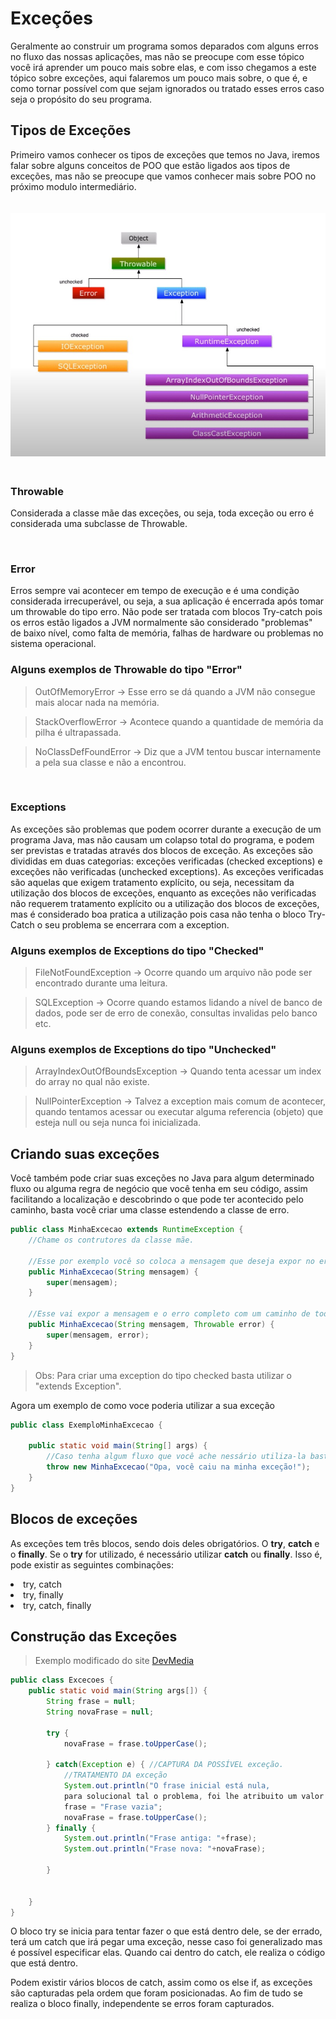 <h1>Exceções</h1>

Geralmente ao construir um programa somos deparados com alguns erros no fluxo das nossas aplicações, mas não se preocupe com esse tópico você irá aprender um pouco mais sobre elas, e com isso chegamos a este tópico sobre exceções, aqui falaremos um pouco mais sobre, o que é, e como tornar possível com que sejam ignorados ou tratado esses erros caso seja o propósito do seu programa.

<h2>Tipos de Exceções</h2>

Primeiro vamos conhecer os tipos de exceções que temos no Java, iremos falar sobre alguns conceitos de POO que estão ligados aos tipos de exceções, mas não se preocupe que vamos conhecer mais sobre POO no próximo modulo intermediário.

<img style="margin: 20px 0 20px 0;" src="../img/arvore_exceptions.jpeg">

<h3>Throwable</h3>

Considerada a classe mãe das exceções, ou seja, toda exceção ou erro é considerada uma subclasse de Throwable.

<br>

<h3>Error</h3>

Erros sempre vai acontecer em tempo de execução e é uma condição considerada irrecuperável, ou seja, a sua aplicação é encerrada após tomar um throwable do tipo erro. Não pode ser tratada com blocos Try-catch pois os erros estão ligados a JVM normalmente são considerado "problemas" de baixo nível, como falta de memória, falhas de hardware ou problemas no sistema operacional.

<h3>Alguns exemplos de Throwable do tipo "Error"</h3>

> OutOfMemoryError -> Esse erro se dá quando a JVM não consegue mais alocar nada na memória.

> StackOverflowError -> Acontece quando a quantidade de memória da pilha é ultrapassada.

> NoClassDefFoundError -> Diz que a JVM tentou buscar internamente a pela sua classe e não a encontrou.

<br>

<h3>Exceptions</h3>

As exceções são problemas que podem ocorrer durante a execução de um programa Java, mas não causam um colapso total do programa, e podem ser previstas e tratadas através dos blocos de exceção. As exceções são divididas em duas categorias: exceções verificadas (checked exceptions) e exceções não verificadas (unchecked exceptions). As exceções verificadas são aquelas que exigem tratamento explícito, ou seja, necessitam da utilização dos blocos de exceções, enquanto as exceções não verificadas não requerem tratamento explícito ou a utilização dos blocos de exceções, mas é considerado boa pratica a utilização pois casa não tenha o bloco Try-Catch o seu problema se encerrara com a exception.

<h3>Alguns exemplos de Exceptions do tipo "Checked"</h3>

> FileNotFoundException -> Ocorre quando um arquivo não pode ser encontrado durante uma leitura.

> SQLException -> Ocorre quando estamos lidando a nível de banco de dados, pode ser de erro de conexão, consultas invalidas pelo banco etc.

<h3>Alguns exemplos de Exceptions do tipo "Unchecked"</h3>

> ArrayIndexOutOfBoundsException -> Quando tenta acessar um index do array no qual não existe.

> NullPointerException -> Talvez a exception mais comum de acontecer, quando tentamos acessar ou executar alguma referencia (objeto) que esteja null ou seja nunca foi inicializada.

<h2>Criando suas exceções</h2>

Você também pode criar suas exceções no Java para algum determinado fluxo ou alguma regra de negócio que você tenha em seu código, assim facilitando a localização e descobrindo o que pode ter acontecido pelo caminho, basta você criar uma classe estendendo a classe de erro.

```java
public class MinhaExcecao extends RuntimeException {
    //Chame os contrutores da classe mãe.

    //Esse por exemplo você so coloca a mensagem que deseja expor no erro
    public MinhaExcecao(String mensagem) {
        super(mensagem);
    }
    
    //Esse vai expor a mensagem e o erro completo com um caminho de todo o código até chegar nele é um ponto importante para futuros debugs.
    public MinhaExcecao(String mensagem, Throwable error) {
        super(mensagem, error);
    }
}
```
 
 > Obs: Para criar uma exception do tipo checked basta utilizar o "extends Exception".

Agora um exemplo de como voce poderia utilizar a sua exceção

```java
public class ExemploMinhaExcecao {

    public static void main(String[] args) {
        //Caso tenha algum fluxo que você ache nessário utiliza-la basta usar o codigo abaixo
        throw new MinhaExcecao("Opa, você caiu na minha exceção!");        
    }
}
```

<h2>Blocos de exceções</h2>

As exceções tem três blocos, sendo dois deles obrigatórios. O **try**, **catch** e o **finally**. Se o **try** for utilizado, é necessário utilizar **catch** ou **finally**. Isso é, pode existir as seguintes combinações:
<li> try, catch </li>
<li> try, finally </li>
<li> try, catch, finally </li>

<h2>Construção das Exceções</h2>

>Exemplo modificado do site <a href="https://www.devmedia.com.br/tratando-excecoes-em-java/25514">DevMedia</a>
```java
public class Excecoes {
    public static void main(String args[]) {
        String frase = null;
        String novaFrase = null;

        try {
            novaFrase = frase.toUpperCase();

        } catch(Exception e) { //CAPTURA DA POSSÍVEL exceção. 
            //TRATAMENTO DA exceção
            System.out.println("O frase inicial está nula, 
            para solucional tal o problema, foi lhe atribuito um valor default.");
            frase = "Frase vazia";
            novaFrase = frase.toUpperCase();
        } finally {
            System.out.println("Frase antiga: "+frase);
            System.out.println("Frase nova: "+novaFrase);

        }

        
    }
}
```
O bloco try se inicia para tentar fazer o que está dentro dele, se der errado, terá um catch que irá pegar uma exceção, nesse caso foi generalizado mas é possível especificar elas. Quando cai dentro do catch, ele realiza o código que está dentro. 

Podem existir vários blocos de catch, assim como os else if, as exceções são capturadas pela ordem que foram posicionadas. Ao fim de tudo se realiza o bloco finally, independente se erros foram capturados.